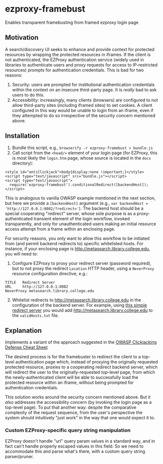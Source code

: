 # ezproxy-framebust
Enables transparent framebusting from framed ezproxy login page 

## Motivation
A search/discovery UI seeks to enhance and provide context for protected 
resources by wrapping the protected resources in iframes. If the client 
is not authenticated, the EZProxy authentication service (widely used in 
libraries to authenticate users and proxy requests for access to IP-restricted
resources) prompts for authentication credentials. This is bad for two reasons: 

1. Security: users are prompted for institutional authentication credentials 
within the context on an insecure third-party page. It is *really* bad to
ask users to do this.
2. Accessibility: increasingly, many clients (browsers) are configured to
not allow third-party sites (including iframed sites) to set cookies. A client
configured in this way would be unable to login from an iframe, even if
they attempted to do so irrespective of the security concern mentioned above.

## Installation
1. Bundle this script, e.g., `browserify -r ezproxy-framebust > bundle.js`
2. Call script from the `<head/>` element of your login page (for EZProxy, this 
is most likely the `login.htm` page, whose source is located in the `docs` 
directory):

```
<style id="antiClickjack">body{display:none !important;}</style>
<script type="text/javascript" src="bundle.js"></script>
<script type="text/javascript">
  require('ezproxy-framebust').conditionalRedirect([backendHost]);
</script>
```

This is analogous to vanilla OWASP example mentioned in the next 
section, but here we provide a `[backendHost]` argument (e.g., `var backendHost =
'http://127.0.0.1:8082/?redirect='`).  The backend host should be a special 
cooperating "redirect" server, whose sole purpose is as a proxy-authenticated 
transient element of the login workflow, invoked transparently, and only for 
unauthenticated users making an initial resource access attempt from a frame 
within an enclosing page.

For security reasons, you only want to allow this workflow to be initiated 
from (and permit backend redirects to) specific whitelisted hosts. For instance,
if your enclosing page is http://metasearch.library.college.edu, you will need
to:

1. Configure EZProxy to proxy your redirect server (password required), but to not 
proxy the redirect `Location` HTTP header, using a `NeverProxy` resource configuration 
directive, e.g.:

```
TITLE   Redirect Server
URL     http://127.0.0.1:8082
NeverProxy metasearch.library.college.edu
```

2. Whitelist redirects to http://metasearch.library.college.edu in the configuration
of the backend server. For example, using [this simple redirect server](https://github.com/upenn-libraries/redirect-server)
you would add http://metasearch.library.college.edu to the `validHosts.txt` file.

## Explanation
Implements a variant of the approach suggested in the [OWASP 
Clickjacking Defense Cheat Sheet](https://www.owasp.org/index.php/Clickjacking_Defense_Cheat_Sheet#Best-for-now_Legacy_Browser_Frame_Breaking_Script)

The desired process is for the framebuster to redirect the client to a top-level 
authentication page which, instead of proxying the originally requested 
protected resource, proxies to a cooperating redirect backend server, 
which will redirect the user to the originally-requested *top*-level page, 
from which the newly-authenticated client will be able to successfully load 
the protected resource within an iframe, without being prompted for authentication
credentials. 

This solution works around the security concern mentioned above. But it *also*
addresses the accessibility concern (by invoking the login page as a
top-level page). To put that another way: despite the comparative complexity of 
the request sequence, from the user's perspective the system should intuitively 
"just work" in the way that one would expect it to. 

### Custom EZProxy-specific query string manipulation
EZProxy doesn't handle "url" query param values in a standard way, and in fact 
can't handle properly escaped values in this field. So we need to accommodate 
this and parse what's there, with a custom query string parser/pruner. 

